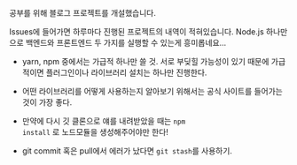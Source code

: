 공부를 위해 블로그 프로젝트를 개설했습니다.

Issues에 들어가면 하루마다 진행된 프로젝트의 내역이 적혀있습니다. 
Node.js 하나만으로 백엔드와 프론트엔드 두 가지를 실행할 수 있는게 흥미롭네요...


* yarn, npm 중에서는 가급적 하나만 쓸 것. 서로 부딪힐 가능성이 있기 때문에 가급적이면 플러그인이나 라이브러리 설치는 하나만 진행한다.

* 어떤 라이브러리를 어떻게 사용하는지 알아보기 위해서는 공식 사이트를 들어가는 것이 가장 좋다.

* 만약에 다시 깃 클론으로 얘를 내려받았을 때는 <code>npm install</code>  로 노드모듈을 생성해주어야만 한다!

* git commit 혹은 pull에서 에러가 났다면 <code>git stash</code>를 사용하기. 

